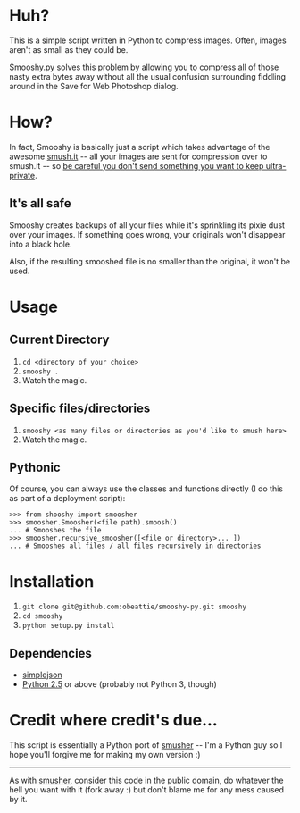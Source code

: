 # Huh?
This is a simple script written in Python to compress images. Often, images aren't as small as they could be. 

Smooshy.py solves this problem by allowing you to compress all of those nasty extra bytes away without all the usual confusion surrounding fiddling around in the Save for Web Photoshop dialog.

# How?
In fact, Smooshy is basically just a script which takes advantage of the awesome [smush.it](http://smush.it/) -- all your images are sent for compression over to smush.it -- so [be careful you don't send something you want to keep ultra-private](http://smush.it/faq.php).

## It's all safe
Smooshy creates backups of all your files while it's sprinkling its pixie dust over your images. If something goes wrong, your originals won't disappear into a black hole.

Also, if the resulting smooshed file is no smaller than the original, it won't be used.

# Usage
## Current Directory
1. `cd <directory of your choice>`
2. `smooshy .`
3. Watch the magic.

## Specific files/directories
1. `smooshy <as many files or directories as you'd like to smush here>`
2. Watch the magic.

## Pythonic
Of course, you can always use the classes and functions directly (I do this as part of a deployment script):

    >>> from shooshy import smoosher
    >>> smoosher.Smoosher(<file path).smoosh()
    ... # Smooshes the file
    >>> smoosher.recursive_smoosher([<file or directory>... ])
    ... # Smooshes all files / all files recursively in directories

# Installation
1. `git clone git@github.com:obeattie/smooshy-py.git smooshy`
2. `cd smooshy`
3. `python setup.py install`

## Dependencies
* [simplejson](http://pypi.python.org/pypi/simplejson/)
* [Python 2.5](http://www.python.org/download/releases/2.5/) or above (probably not Python 3, though)

# Credit where credit's due…
This script is essentially a Python port of [smusher](http://github.com/grosser/smusher/tree/master) -- I'm a Python guy so I hope you'll forgive me for making my own version :)

* * *

As with [smusher](http://github.com/grosser/smusher/tree/master), consider this code in the public domain, do whatever the hell you want with it (fork away :) but don't blame me for any mess caused by it.
